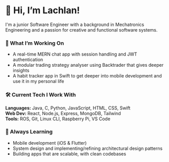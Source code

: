 # 👋 Hi, I’m Lachlan!

I'm a junior Software Engineer with a background in Mechatronics Engineering and a passion for creative and functional software systems.

### 🚀 What I’m Working On
- A real-time MERN chat app with session handling and JWT authentication
- A modular trading strategy analyser using Backtrader that gives deeper insights
- A habit tracker app in Swift to get deeper into mobile development and use it in my personal life

### 🛠️ Current Tech I Work With
**Languages:** Java, C, Python, JavaScript, HTML, CSS, Swift  
**Web Dev:** React, Node.js, Express, MongoDB, Tailwind  
**Tools:** ROS, Git, Linux CLI, Raspberry Pi, VS Code  

### 🌱 Always Learning
- Mobile development (iOS & Flutter)
- System design and implementing/refining architectural design patterns
- Building apps that are scalable, with clean codebases
